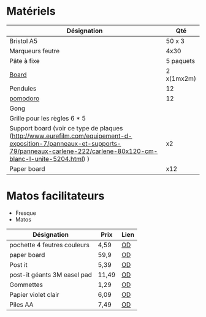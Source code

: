 # Matériels

Désignation | Qté
----------  | ---- 
Bristol A5 | 50 x 3
Marqueurs feutre | 4x30
Pâte à fixe | 5 paquets
[Board](https://github.com/atmtp16/contributions/blob/master/board.md) | 2 x(1mx2m)
Pendules| 12
[pomodoro](http://thehelpbyastrids.com/wp-content/uploads/2016/08/tomato-timer-0-60-minutes-62746-1-1.jpg) | 12
Gong | 
Grille pour les règles 6 * 5 | 
Support board (voir ce type de plaques (http://www.eurefilm.com/equipement-d-exposition-7/panneaux-et-supports-79/panneaux-carlene-222/carlene-80x120-cm-blanc-l-unite-5204.html) )| x2
Paper board | x12


# Matos facilitateurs 

* Fresque
* Matos


Désignation | Prix | Lien
----------  | ---- | ----
pochette 4 feutres couleurs | 4,59 | [OD](http://www.officedepot.fr/catalog/catalogSku.do?id=1644422) 
paper board | 59,9 | [OD](http://www.officedepot.fr/a/pb/Kit-essentiel-chevalet--1-chevalet--5-recharges-papier--6-marqueurs-niceday-70-L-x-100-l-cm/id=5910984&pr=/)
Post it | 5,39 | [OD](http://www.officedepot.fr/a/pb/12-blocs-de-notes-repositionnables-Office-DEPOT-76-x-76-mm-coloris-neon/id=1417193&pr=/)
post-it géants 3M easel pad | 11,49 | [OD](http://www.officedepot.fr/a/pb/Chevalet-de-table-Office-DEPOT-604-x-508-cm/id=2654762&pr=/)
Gommettes | 1,29 | [OD](http://www.officedepot.fr/a/pb/Pastilles-adhesives-Apli-Apli-80mm-l-x-8mm-o-Assortiment-385-etiquettes-385-Pastilles/id=5099535&pr=/)
Papier violet clair | 6,09 | [OD](http://www.officedepot.fr/a/pb/Ramette-de-papier-de-500-feuilles-Clairefontaine-Trophee-A4-80g-m2-lilas/id=0300016&pr=/)
Piles AA | 7,49 | [OD](http://www.officedepot.fr/catalog/catalogSku.do?id=7302861&pr=&customerEnteredSku=7302861)
